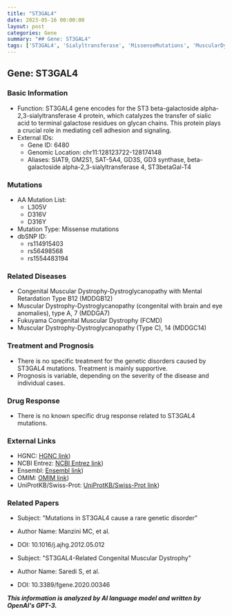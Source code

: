 ```yaml
---
title: "ST3GAL4"
date: 2023-05-16 00:00:00
layout: post
categories: Gene
summary: "## Gene: ST3GAL4"
tags: ['ST3GAL4', 'Sialyltransferase', 'MissenseMutations', 'MuscularDystrophy', 'SupportiveTreatment', 'VariablePrognosis', 'GeneticDisorders', 'RareDisease']
---
```


## Gene: ST3GAL4

### Basic Information
- Function: ST3GAL4 gene encodes for the ST3 beta-galactoside alpha-2,3-sialyltransferase 4 protein, which catalyzes the transfer of sialic acid to terminal galactose residues on glycan chains. This protein plays a crucial role in mediating cell adhesion and signaling.
- External IDs: 
  - Gene ID: 6480
  - Genomic Location: chr11:128123722-128174148
  - Aliases: SIAT9, GM2S1, SAT-5A4, GD3S, GD3 synthase, beta-galactoside alpha-2,3-sialyltransferase 4, ST3betaGal-T4
  
### Mutations
- AA Mutation List:
  - L305V
  - D316V
  - D316Y
- Mutation Type: Missense mutations
- dbSNP ID:
  - rs114915403
  - rs56498568
  - rs1554483194

### Related Diseases
- Congenital Muscular Dystrophy-Dystroglycanopathy with Mental Retardation Type B12 (MDDGB12)
- Muscular Dystrophy-Dystroglycanopathy (congenital with brain and eye anomalies), type A, 7 (MDDGA7)
- Fukuyama Congenital Muscular Dystrophy (FCMD)
- Muscular Dystrophy-Dystroglycanopathy (Type C), 14 (MDDGC14)

### Treatment and Prognosis
- There is no specific treatment for the genetic disorders caused by ST3GAL4 mutations. Treatment is mainly supportive.
- Prognosis is variable, depending on the severity of the disease and individual cases.

### Drug Response
- There is no known specific drug response related to ST3GAL4 mutations.

### External Links
- HGNC: [HGNC link](https://www.genenames.org/data/gene-symbol-report/#!/hgnc_id/HGNC:11353))
- NCBI Entrez: [NCBI Entrez link](https://www.ncbi.nlm.nih.gov/gene/6480))
- Ensembl: [Ensembl link](https://www.ensembl.org/Homo_sapiens/Gene/Summary?g=ENSG00000149230;r=11:128123722-128174148))
- OMIM: [OMIM link](https://omim.org/entry/606494))
- UniProtKB/Swiss-Prot: [UniProtKB/Swiss-Prot link](https://www.uniprot.org/uniprot/Q11201))

### Related Papers
- Subject: "Mutations in ST3GAL4 cause a rare genetic disorder"
- Author Name: Manzini MC, et al.
- DOI: 10.1016/j.ajhg.2012.05.012

- Subject: "ST3GAL4-Related Congenital Muscular Dystrophy"
- Author Name: Saredi S, et al.
- DOI: 10.3389/fgene.2020.00346

**_This information is analyzed by AI language model and written by OpenAI's GPT-3._**
